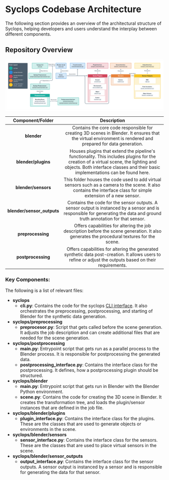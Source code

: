 # Syclops Codebase Architecture

The following section provides an overview of the architectural structure of Syclops, helping developers and users understand the interplay between different components.

## Repository Overview
![An overview of how the different repositories work together to create synthetic data in Syclops](/img/docs/syclops_overview.png)

| Component/Folder | Description |
|:---:|:---:|
| **blender** | Contains the core code responsible for creating 3D scenes in Blender. It ensures that the virtual environment is rendered and prepared for data generation. |
| **blender/plugins** | Houses plugins that extend the pipeline's functionality. This includes plugins for the creation of a virtual scene, the lighting and objects. Both interface classes and their basic implementations can be found here. |
| **blender/sensors** | This folder houses the code used to add virtual sensors such as a camera to the scene. It also contains the interface class for simple extension of a new sensor.|
| **blender/sensor_outputs** | Contains the code for the sensor outputs. A sensor output is instanced by a sensor and is responsible for generating the data and ground truth annotation for that sensor. |
| **preprocessing** | Offers capabilities for altering the job description before the scene generation. It also generates the procedural textures for the scene. | 
| **postprocessing** | Offers capabilities for altering the generated synthetic data post-creation. It allows users to refine or adjust the outputs based on their requirements. |

### Key Components:
The following is a list of relevant files:

- **syclops**
    - **cli.py**: Contains the code for the syclops [CLI interface](/usage/command_line). It also orchestrates the preprocessing, postprocessing, and starting of Blender for the synthetic data generation.
- **syclops/preprocessing**
    - **preprocesor.py**: Script that gets called before the scene generation. It adjusts the job description and can create additional files that are needed for the scene generation.
- **syclops/postprocessing**
    - **main.py**: Entrypoint script that gets run as a parallel process to the Blender process. It is responsible for postprocessing the generated data.
    - **postprocessing_interface.py**: Contains the interface class for the postprocessing. It defines, how a postprocessing plugin should be structured.
- **syclops/blender**
    - **main.py**: Entrypoint script that gets run in Blender with the Blender Python environment.
    - **scene.py**: Contains the code for creating the 3D scene in Blender. It creates the transformation tree, and loads the plugin/sensor instances that are defined in the job file.
- **syclops/blender/plugins**
    - **plugin_interface.py**: Contains the interface class for the plugins. These are the classes that are used to generate objects or environments in the scene.
- **syclops/blender/sensors**
    - **sensor_interface.py**: Contains the interface class for the sensors. These are the classes that are used to place virtual sensors in the scene.
- **syclops/blender/sensor_outputs**
    - **output_interface.py**: Contains the interface class for the sensor outputs. A sensor output is instanced by a sensor and is responsible for generating the data for that sensor.
